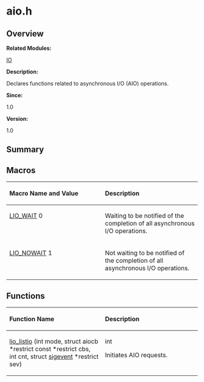 # aio.h<a name="EN-US_TOPIC_0000001054909426"></a>

## **Overview**<a name="section150181007084828"></a>

**Related Modules:**

[IO](io.md)

**Description:**

Declares functions related to asynchronous I/O \(AIO\) operations. 

**Since:**

1.0

**Version:**

1.0

## **Summary**<a name="section1017143857084828"></a>

## Macros<a name="define-members"></a>

<a name="table1676876048084828"></a>
<table><thead align="left"><tr id="row964714561084828"><th class="cellrowborder" valign="top" width="50%" id="mcps1.1.3.1.1"><p id="p1219254963084828"><a name="p1219254963084828"></a><a name="p1219254963084828"></a>Macro Name and Value</p>
</th>
<th class="cellrowborder" valign="top" width="50%" id="mcps1.1.3.1.2"><p id="p1157828587084828"><a name="p1157828587084828"></a><a name="p1157828587084828"></a>Description</p>
</th>
</tr>
</thead>
<tbody><tr id="row316375022084828"><td class="cellrowborder" valign="top" width="50%" headers="mcps1.1.3.1.1 "><p id="p622953120084828"><a name="p622953120084828"></a><a name="p622953120084828"></a><a href="io.md#ga6643367cfb016dbacaef01c4ef3706b0">LIO_WAIT</a>   0</p>
</td>
<td class="cellrowborder" valign="top" width="50%" headers="mcps1.1.3.1.2 "><p id="p2101977395084828"><a name="p2101977395084828"></a><a name="p2101977395084828"></a>Waiting to be notified of the completion of all asynchronous I/O operations. </p>
</td>
</tr>
<tr id="row1521640475084828"><td class="cellrowborder" valign="top" width="50%" headers="mcps1.1.3.1.1 "><p id="p1265192024084828"><a name="p1265192024084828"></a><a name="p1265192024084828"></a><a href="io.md#gaed8f2a06da21fad02bfc0e5749a8ecca">LIO_NOWAIT</a>   1</p>
</td>
<td class="cellrowborder" valign="top" width="50%" headers="mcps1.1.3.1.2 "><p id="p45180535084828"><a name="p45180535084828"></a><a name="p45180535084828"></a>Not waiting to be notified of the completion of all asynchronous I/O operations. </p>
</td>
</tr>
</tbody>
</table>

## Functions<a name="func-members"></a>

<a name="table45129762084828"></a>
<table><thead align="left"><tr id="row804990874084828"><th class="cellrowborder" valign="top" width="50%" id="mcps1.1.3.1.1"><p id="p434568179084828"><a name="p434568179084828"></a><a name="p434568179084828"></a>Function Name</p>
</th>
<th class="cellrowborder" valign="top" width="50%" id="mcps1.1.3.1.2"><p id="p1857415988084828"><a name="p1857415988084828"></a><a name="p1857415988084828"></a>Description</p>
</th>
</tr>
</thead>
<tbody><tr id="row1033583675084828"><td class="cellrowborder" valign="top" width="50%" headers="mcps1.1.3.1.1 "><p id="p690155071084828"><a name="p690155071084828"></a><a name="p690155071084828"></a><a href="io.md#gae15ea0aaa18c5f007c3933085749ecaf">lio_listio</a> (int mode, struct aiocb *restrict const *restrict cbs, int cnt, struct <a href="sigevent.md">sigevent</a> *restrict sev)</p>
</td>
<td class="cellrowborder" valign="top" width="50%" headers="mcps1.1.3.1.2 "><p id="p1592923034084828"><a name="p1592923034084828"></a><a name="p1592923034084828"></a>int </p>
<p id="p1119296659084828"><a name="p1119296659084828"></a><a name="p1119296659084828"></a>Initiates AIO requests. </p>
</td>
</tr>
</tbody>
</table>

